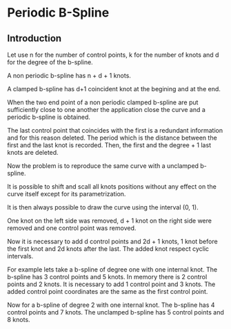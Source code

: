 # Periodic B-Spline

## Introduction

Let use n for the number of control points, k for the number of knots and d for the degree of the b-spline.

A non periodic b-spline has n + d + 1 knots.

A clamped b-spline has d+1 coincident knot at the begining and at the end.

When the two end point of a non periodic clamped b-spline are put sufficiently close to one another the application close the curve and a periodic b-spline is obtained.

The last control point that coincides with the first is a redundant information and for this reason deleted. The period which is the distance between the first and the last knot is recorded. Then, the first and the degree + 1 last knots are deleted.

Now the problem is to reproduce the same curve with a unclamped b-spline.

It is possible to shift and scall all knots positions without any effect on the curve itself except for its parametrization.

It is then always possible to draw the curve using the interval (0, 1).

One knot on the left side was removed, d + 1 knot on the right side were removed and one control point was removed.

Now it is necessary to add d control points and 2d + 1 knots, 1 knot before the first knot and 2d knots after the last. The added knot respect cyclic intervals.

For example lets take a b-spline of degree one with one internal knot. The b-spline has 3 control points and 5 knots. In memory there is 2 control points and 2 knots. It is necessary to add 1 control point and 3 knots. The added control point coordinates are the same as the first control point.

Now for a b-spline of degree 2 with one internal knot. The b-spline has 4 control points and 7 knots.
The unclamped b-spline has 5 control points and 8 knots.
